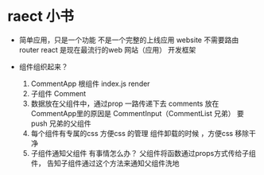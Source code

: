 # raect 小书

- 简单应用，只是一个功能 不是一个完整的上线应用 website
    不需要路由router
    react 是现在最流行的web 网站（应用） 开发框架

- 组件组织起来？
    1. CommentApp 根组件 index.js render
    2. 子组件 Comment 
    3. 数据放在父组件中，通过prop 一路传递下去 
        comments 放在CommentApp里的原因是  CommentInput（CommentList
        兄弟）
        要push  兄弟的父组件
    4. 每个组件有专属的css 方便css 的管理
        组件卸载的时候 ，方便css 移除干净
    5. 子组件通知父组件 有事情怎么办？
    父组件将函数通过props方式传给子组件，
    告知子组件通过这个方法来通知父组件洗地